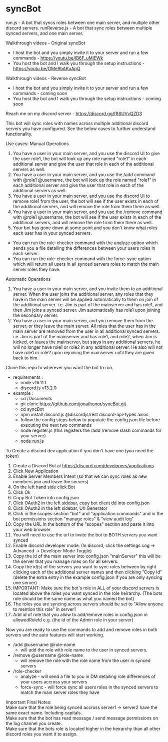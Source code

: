 # syncBot
run.js - A bot that syncs roles between one main server, and multiple other discord servers.
runReverse.js - A bot that sync roles between multiple synced servers, and one main server.

Walkthrough videos - Original syncBot
 - I host the bot and you simply invite it to your server and run a few commands
        - https://youtu.be/lB6F_uMiEWk
 - You host the bot and I walk you through the setup instructions
        - https://youtu.be/OMe9bAKuApQ

Walkthrough videos - Reverse syncBot
 - I host the bot and you simply invite it to your server and run a few commands
        - coming soon
 - You host the bot and I walk you through the setup instructions
        - coming soon

Reach me on my discord server 
    - https://discord.gg/f8SUVvQZD3

This bot will sync roles with names across multiple additional discord servers you have configured. See the below cases to further understand functionality.

Use cases:
Manual Operations
1. You have a user in your main server, and you use the discord UI to give the user role1, the bot will look up any role named "role1" in each additional server and give the user that role in each of the additional servers as well.
2. You have a user in your main server, and you use the /add command with @role1 @username, the bot will look up the role named "role1" in each additional server and give the user that role in each of the additional servers as well.
3. You have a user in your main server, and you use the discord UI to remove role1 from the user, the bot will see if the user exists in each of the additional servers, and will remove the role from them there as well.
4. You have a user in your main server, and you use the /remove command with @role1 @username, the bot will see if the user exists in each of the additinoal servers, and will remove the role from them there as well.
5. Your bot has gone down at some point and you don't know what roles each user has in your synced servers.
 - You can run the role-checker command with the analyze option which sends you a file detailing the differences between your users roles in each server.
 - You can run the role-checker command with the force-sync option which will return all users in all synced servers roles to match the main server roles they have.

Automatic Operations
1. You have a user in your main server, and you invite them to an additional server. When the user joins the additional server, any roles that they have in the main server will be applied automatically to them on join of the additional server. i.e. Jim is part of the mainserver and has role1, and then Jim joins a synced server. Jim automatically has role1 upon joining the secondary server.
2. You have a user in your main server, and you remove them from the server, or they leave the main server. All roles that the user has in the main server are removed from the user in all additional synced servers. i.e. Jim is part of the mainserver and has role1, and role2, when Jim is kicked, or leaves the mainserver, but stays in any additional servers, he will no longer have role1 or role2 in any additional server. He also will not have role1 or role2 upon rejoining the mainserver until they are given back to him.

Clone this repo to wherever you want the bot to run.
- requirements :
    - node v16.11.1 
    - discord.js v13.2.0
- example :
    - cd /Documents
    - git clone https://github.com/jonathonor/syncBot.git
    - cd syncBot
    - npm install discord.js @discordjs/rest discord-api-types axios 
    - follow the config steps below to populate the config.json file before executing the next two commands
    - node register.js (this registers the /add /remove slash commands for your server)
    - node run.js

To Create a discord dev application if you don't have one (you need the token)
1. Create a Discord Bot at https://discord.com/developers/applications
2. Click New Application
3. Enable Server Members Intent (so that we can sync roles as new members join and leave the servers)
4. On the left hand side click Bot
5. Click Ok
6. Copy Bot Token into config.json
7. Click OAuth2 in the left sidebar, copy bot client dd into config.json
8. Click OAuth2 in the left sidebar, Url Generator
10. Click in the scopes section "bot" and "application.commands" and in the bot permissions section "manage roles" & "view audit log"
11. Copy the URL in the bottom of the "scopes" section and paste it into your web browser
12. You will need to use the url to invite the bot to BOTH servers you want synced
13. Enable discord developer mode. (In discord, click the settings cog -> Advanced -> Developer Mode Toggle)
14. Copy the id of the main server into config.json "mainServer" this will be the server that you manage roles on for all servers.
15. Copy the id(s) of the servers you want to sync roles between by right clicking each of the additional server names
and then clicking "Copy Id" (delete the extra entry in the example config.json if you are only syncing one server)
14. IMPORTANT: Make sure the bot's role in ALL of your discord servers is located above the roles you want synced in the role heirarchy. (The bots role should be the same name as what you named the bot)
15. The roles you are syncing across servers should be set to "Allow anyone to mention this role" in server1
16. Add id of role that you allow to add/remove roles in config.json in allowedRoleId e.g. (the id of the Admin role in your server)

Now you are ready to use the commands to add and remove roles in both servers and the auto features will start working.
- /add @username @role-name 
    - will add the role with role name to the user in synced servers.
- /remove @username @role-name
    - will remove the role with the role name from the user in synced servers
- /role-checker 
    - analyze - will send a file to you in DM detailing role differences of your users accross your servers
    - force-sync - will force sync all users roles in the synced servers to match the main server roles they have
    

Important Final Notes:<br>
Make sure that the role being synced accross server1 -> server2 have the same exact name. Including capitals.<br>
Make sure that the bot has read message / send message permissions on the log channel you create.<br>
Make sure that the bots role is located higher in the heirarchy than all other discord roles you want it to assign.


